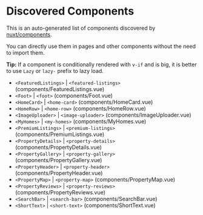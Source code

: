 # Discovered Components

This is an auto-generated list of components discovered by [nuxt/components](https://github.com/nuxt/components).

You can directly use them in pages and other components without the need to import them.

**Tip:** If a component is conditionally rendered with `v-if` and is big, it is better to use `Lazy` or `lazy-` prefix to lazy load.

- `<FeaturedListings>` | `<featured-listings>` (components/FeaturedListings.vue)
- `<Foot>` | `<foot>` (components/Foot.vue)
- `<HomeCard>` | `<home-card>` (components/HomeCard.vue)
- `<HomeRow>` | `<home-row>` (components/HomeRow.vue)
- `<ImageUploader>` | `<image-uploader>` (components/ImageUploader.vue)
- `<MyHomes>` | `<my-homes>` (components/MyHomes.vue)
- `<PremiumListings>` | `<premium-listings>` (components/PremiumListings.vue)
- `<PropertyDetails>` | `<property-details>` (components/PropertyDetails.vue)
- `<PropertyGallery>` | `<property-gallery>` (components/PropertyGallery.vue)
- `<PropertyHeader>` | `<property-header>` (components/PropertyHeader.vue)
- `<PropertyMap>` | `<property-map>` (components/PropertyMap.vue)
- `<PropertyReviews>` | `<property-reviews>` (components/PropertyReviews.vue)
- `<SearchBar>` | `<search-bar>` (components/SearchBar.vue)
- `<ShortText>` | `<short-text>` (components/ShortText.vue)
